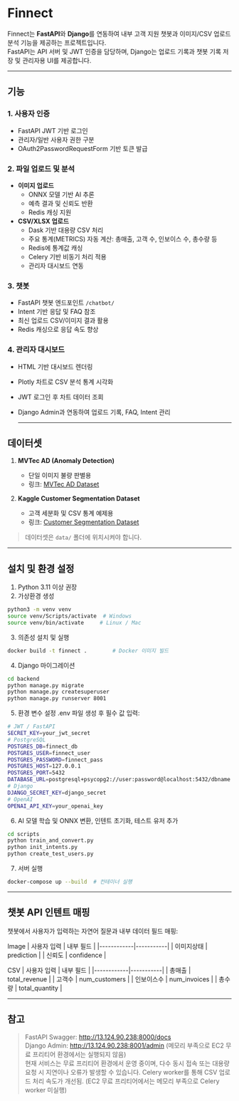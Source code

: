 # Finnect

Finnect는 **FastAPI**와 **Django**를 연동하여 내부 고객 지원 챗봇과 이미지/CSV 업로드 분석 기능을 제공하는 프로젝트입니다.  
FastAPI는 API 서버 및 JWT 인증을 담당하며, Django는 업로드 기록과 챗봇 기록 저장 및 관리자용 UI를 제공합니다.

---

## 기능
### 1. 사용자 인증
- FastAPI JWT 기반 로그인
- 관리자/일반 사용자 권한 구분
- OAuth2PasswordRequestForm 기반 토큰 발급

### 2. 파일 업로드 및 분석
- **이미지 업로드**
  - ONNX 모델 기반 AI 추론
  - 예측 결과 및 신뢰도 반환
  - Redis 캐싱 지원
- **CSV/XLSX 업로드**
  - Dask 기반 대용량 CSV 처리
  - 주요 통계(METRICS) 자동 계산: 총매출, 고객 수, 인보이스 수, 총수량 등
  - Redis에 통계값 캐싱
  - Celery 기반 비동기 처리 적용
  - 관리자 대시보드 연동

### 3. 챗봇
- FastAPI 챗봇 엔드포인트 `/chatbot/`
- Intent 기반 응답 및 FAQ 참조
- 최신 업로드 CSV/이미지 결과 활용
- Redis 캐싱으로 응답 속도 향상

### 4. 관리자 대시보드
- HTML 기반 대시보드 렌더링
- Plotly 차트로 CSV 분석 통계 시각화
- JWT 로그인 후 차트 데이터 조회
- Django Admin과 연동하여 업로드 기록, FAQ, Intent 관리

  ---

## 데이터셋

1. **MVTec AD (Anomaly Detection)**
   - 단일 이미지 불량 판별용
   - 링크: [MVTec AD Dataset](https://www.mvtec.com/downloads)
   
2. **Kaggle Customer Segmentation Dataset**
   - 고객 세분화 및 CSV 통계 예제용
   - 링크: [Customer Segmentation Dataset](https://www.kaggle.com/datasets/yasserh/customer-segmentation-dataset)

> 데이터셋은 `data/` 폴더에 위치시켜야 합니다.

---

## 설치 및 환경 설정

1. Python 3.11 이상 권장
2. 가상환경 생성
```bash
python3 -m venv venv
source venv/Scripts/activate  # Windows
source venv/bin/activate     # Linux / Mac
```
3. 의존성 설치 및 실행
```bash
docker build -t finnect .        # Docker 이미지 빌드
```
4. Django 마이그레이션
```bash
cd backend
python manage.py migrate
python manage.py createsuperuser
python manage.py runserver 8001
```
5. 환경 변수 설정
.env 파일 생성 후 필수 값 입력:
```bash
# JWT / FastAPI
SECRET_KEY=your_jwt_secret
# PostgreSQL
POSTGRES_DB=finnect_db
POSTGRES_USER=finnect_user
POSTGRES_PASSWORD=finnect_pass
POSTGRES_HOST=127.0.0.1
POSTGRES_PORT=5432
DATABASE_URL=postgresql+psycopg2://user:password@localhost:5432/dbname
# Django
DJANGO_SECRET_KEY=django_secret
# OpenAI
OPENAI_API_KEY=your_openai_key
```
6. AI 모델 학습 및 ONNX 변환, 인텐트 초기화, 테스트 유저 추가
```bash
cd scripts
python train_and_convert.py
python init_intents.py
python create_test_users.py
```
7. 서버 실행
```bash
docker-compose up --build  # 컨테이너 실행
```

---

## 챗봇 API 인텐트 매핑
챗봇에서 사용자가 입력하는 자연어 질문과 내부 데이터 필드 매핑:  

Image
| 사용자 입력 | 내부 필드 |
|------------|-----------|
| 이미지상태 | prediction |
| 신뢰도     | confidence |

CSV
| 사용자 입력 | 내부 필드 |
|------------|-----------|
| 총매출     | total_revenue |
| 고객수     | num_customers |
| 인보이스수 | num_invoices |
| 총수량     | total_quantity |

---

## 참고
> FastAPI Swagger: http://13.124.90.238:8000/docs  
> Django Admin: http://13.124.90.238:8001/admin (메모리 부족으로 EC2 무료 프리티어 환경에서는 실행되지 않음)  
> 현재 서비스는 무료 프리티어 환경에서 운영 중이며, 다수 동시 접속 또는 대용량 요청 시 지연이나 오류가 발생할 수 있습니다.
> Celery worker를 통해 CSV 업로드 처리 속도가 개선됨. (EC2 무료 프리티어에서는 메모리 부족으로 Celery worker 미실행)